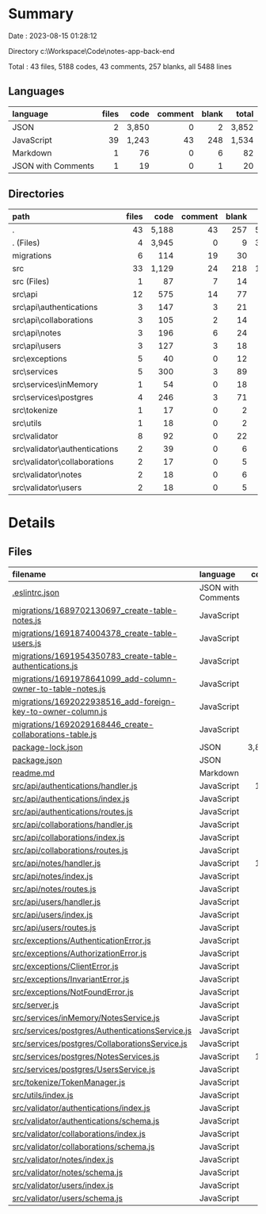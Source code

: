# Summary

Date : 2023-08-15 01:28:12

Directory c:\\Workspace\\Code\\notes-app-back-end

Total : 43 files,  5188 codes, 43 comments, 257 blanks, all 5488 lines


## Languages
| language | files | code | comment | blank | total |
| :--- | ---: | ---: | ---: | ---: | ---: |
| JSON | 2 | 3,850 | 0 | 2 | 3,852 |
| JavaScript | 39 | 1,243 | 43 | 248 | 1,534 |
| Markdown | 1 | 76 | 0 | 6 | 82 |
| JSON with Comments | 1 | 19 | 0 | 1 | 20 |

## Directories
| path | files | code | comment | blank | total |
| :--- | ---: | ---: | ---: | ---: | ---: |
| . | 43 | 5,188 | 43 | 257 | 5,488 |
| . (Files) | 4 | 3,945 | 0 | 9 | 3,954 |
| migrations | 6 | 114 | 19 | 30 | 163 |
| src | 33 | 1,129 | 24 | 218 | 1,371 |
| src (Files) | 1 | 87 | 7 | 14 | 108 |
| src\\api | 12 | 575 | 14 | 77 | 666 |
| src\\api\\authentications | 3 | 147 | 3 | 21 | 171 |
| src\\api\\collaborations | 3 | 105 | 2 | 14 | 121 |
| src\\api\\notes | 3 | 196 | 6 | 24 | 226 |
| src\\api\\users | 3 | 127 | 3 | 18 | 148 |
| src\\exceptions | 5 | 40 | 0 | 12 | 52 |
| src\\services | 5 | 300 | 3 | 89 | 392 |
| src\\services\\inMemory | 1 | 54 | 0 | 18 | 72 |
| src\\services\\postgres | 4 | 246 | 3 | 71 | 320 |
| src\\tokenize | 1 | 17 | 0 | 2 | 19 |
| src\\utils | 1 | 18 | 0 | 2 | 20 |
| src\\validator | 8 | 92 | 0 | 22 | 114 |
| src\\validator\\authentications | 2 | 39 | 0 | 6 | 45 |
| src\\validator\\collaborations | 2 | 17 | 0 | 5 | 22 |
| src\\validator\\notes | 2 | 18 | 0 | 6 | 24 |
| src\\validator\\users | 2 | 18 | 0 | 5 | 23 |

# Details

## Files
| filename | language | code | comment | blank | total |
| :--- | :--- | ---: | ---: | ---: | ---: |
| [.eslintrc.json](/.eslintrc.json) | JSON with Comments | 19 | 0 | 1 | 20 |
| [migrations/1689702130697_create-table-notes.js](/migrations/1689702130697_create-table-notes.js) | JavaScript | 32 | 1 | 4 | 37 |
| [migrations/1691874004378_create-table-users.js](/migrations/1691874004378_create-table-users.js) | JavaScript | 25 | 1 | 4 | 30 |
| [migrations/1691954350783_create-table-authentications.js](/migrations/1691954350783_create-table-authentications.js) | JavaScript | 12 | 1 | 4 | 17 |
| [migrations/1691978641099_add-column-owner-to-table-notes.js](/migrations/1691978641099_add-column-owner-to-table-notes.js) | JavaScript | 11 | 1 | 4 | 16 |
| [migrations/1692022938516_add-foreign-key-to-owner-column.js](/migrations/1692022938516_add-foreign-key-to-owner-column.js) | JavaScript | 11 | 7 | 8 | 26 |
| [migrations/1692029168446_create-collaborations-table.js](/migrations/1692029168446_create-collaborations-table.js) | JavaScript | 23 | 8 | 6 | 37 |
| [package-lock.json](/package-lock.json) | JSON | 3,819 | 0 | 1 | 3,820 |
| [package.json](/package.json) | JSON | 31 | 0 | 1 | 32 |
| [readme.md](/readme.md) | Markdown | 76 | 0 | 6 | 82 |
| [src/api/authentications/handler.js](/src/api/authentications/handler.js) | JavaScript | 109 | 3 | 18 | 130 |
| [src/api/authentications/index.js](/src/api/authentications/index.js) | JavaScript | 20 | 0 | 2 | 22 |
| [src/api/authentications/routes.js](/src/api/authentications/routes.js) | JavaScript | 18 | 0 | 1 | 19 |
| [src/api/collaborations/handler.js](/src/api/collaborations/handler.js) | JavaScript | 74 | 2 | 11 | 87 |
| [src/api/collaborations/index.js](/src/api/collaborations/index.js) | JavaScript | 12 | 0 | 2 | 14 |
| [src/api/collaborations/routes.js](/src/api/collaborations/routes.js) | JavaScript | 19 | 0 | 1 | 20 |
| [src/api/notes/handler.js](/src/api/notes/handler.js) | JavaScript | 143 | 6 | 20 | 169 |
| [src/api/notes/index.js](/src/api/notes/index.js) | JavaScript | 10 | 0 | 2 | 12 |
| [src/api/notes/routes.js](/src/api/notes/routes.js) | JavaScript | 43 | 0 | 2 | 45 |
| [src/api/users/handler.js](/src/api/users/handler.js) | JavaScript | 99 | 3 | 15 | 117 |
| [src/api/users/index.js](/src/api/users/index.js) | JavaScript | 10 | 0 | 1 | 11 |
| [src/api/users/routes.js](/src/api/users/routes.js) | JavaScript | 18 | 0 | 2 | 20 |
| [src/exceptions/AuthenticationError.js](/src/exceptions/AuthenticationError.js) | JavaScript | 8 | 0 | 2 | 10 |
| [src/exceptions/AuthorizationError.js](/src/exceptions/AuthorizationError.js) | JavaScript | 8 | 0 | 2 | 10 |
| [src/exceptions/ClientError.js](/src/exceptions/ClientError.js) | JavaScript | 8 | 0 | 2 | 10 |
| [src/exceptions/InvariantError.js](/src/exceptions/InvariantError.js) | JavaScript | 8 | 0 | 3 | 11 |
| [src/exceptions/NotFoundError.js](/src/exceptions/NotFoundError.js) | JavaScript | 8 | 0 | 3 | 11 |
| [src/server.js](/src/server.js) | JavaScript | 87 | 7 | 14 | 108 |
| [src/services/inMemory/NotesService.js](/src/services/inMemory/NotesService.js) | JavaScript | 54 | 0 | 18 | 72 |
| [src/services/postgres/AuthenticationsService.js](/src/services/postgres/AuthenticationsService.js) | JavaScript | 33 | 0 | 9 | 42 |
| [src/services/postgres/CollaborationsService.js](/src/services/postgres/CollaborationsService.js) | JavaScript | 41 | 0 | 13 | 54 |
| [src/services/postgres/NotesServices.js](/src/services/postgres/NotesServices.js) | JavaScript | 101 | 3 | 26 | 130 |
| [src/services/postgres/UsersService.js](/src/services/postgres/UsersService.js) | JavaScript | 71 | 0 | 23 | 94 |
| [src/tokenize/TokenManager.js](/src/tokenize/TokenManager.js) | JavaScript | 17 | 0 | 2 | 19 |
| [src/utils/index.js](/src/utils/index.js) | JavaScript | 18 | 0 | 2 | 20 |
| [src/validator/authentications/index.js](/src/validator/authentications/index.js) | JavaScript | 23 | 0 | 2 | 25 |
| [src/validator/authentications/schema.js](/src/validator/authentications/schema.js) | JavaScript | 16 | 0 | 4 | 20 |
| [src/validator/collaborations/index.js](/src/validator/collaborations/index.js) | JavaScript | 11 | 0 | 3 | 14 |
| [src/validator/collaborations/schema.js](/src/validator/collaborations/schema.js) | JavaScript | 6 | 0 | 2 | 8 |
| [src/validator/notes/index.js](/src/validator/notes/index.js) | JavaScript | 11 | 0 | 3 | 14 |
| [src/validator/notes/schema.js](/src/validator/notes/schema.js) | JavaScript | 7 | 0 | 3 | 10 |
| [src/validator/users/index.js](/src/validator/users/index.js) | JavaScript | 11 | 0 | 3 | 14 |
| [src/validator/users/schema.js](/src/validator/users/schema.js) | JavaScript | 7 | 0 | 2 | 9 |

